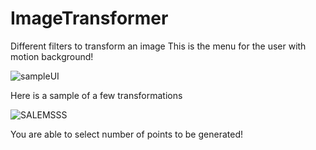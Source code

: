 # ImageTransformer
Different filters to transform an image
This is the menu for the user with motion background!

![sampleUI](https://github.com/ciaranramsey/ImageTransformer/assets/72868608/4babdf2d-bbcd-4bf2-805c-05e5f605fe39)



Here is a sample of a few transformations 

![SALEMSSS](https://github.com/ciaranramsey/ImageTransformer/assets/72868608/fc3d8db6-a892-4ac6-8299-53ce80f32a2b)

You are able to select number of points to be generated!
